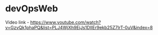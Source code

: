 # devOpsWeb

Video link - https://www.youtube.com/watch?v=GzvQk1phaPQ&list=PLJ4WjXh9EjJs1DlIEr9ekb25Z7IrT-0uV&index=8
